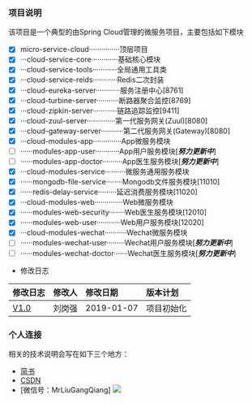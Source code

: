 ### 项目说明
该项目是一个典型的由Spring Cloud管理的微服务项目，主要包括如下模块

- [x] micro-service-cloud···············顶层项目<br>
- [x] ···cloud-service-core·············基础核心模块<br>
- [x] ···cloud-service-tools············全局通用工具类<br>
- [x] ···cloud-service-reids············Redis二次封装<br>
- [x] ···cloud-eureka-server············服务注册中心[8761]<br>
- [x] ···cloud-turbine-server···········断路器聚合监控[8769]<br>
- [x] ···cloud-zipkin-server············链路追踪监控[9411]<br>
- [x] ···cloud-zuul-server··············第一代服务网关(Zuul)[8080]<br>
- [x] ···cloud-gateway-server···········第二代服务网关(Gateway)[8080]<br>
- [x] ···cloud-modules-app··············App微服务模块<br>
- [ ] ······modules-app-user············App用户服务模块[***努力更新中***]<br>
- [ ] ······modules-app-doctor··········App医生服务模块[***努力更新中***]<br>
- [x] ···cloud-modules-service··········微服务通用服务模块<br>
- [x] ······mongodb-file-service········Mongodb文件服务模块[11010]<br>
- [x] ······redis-delay-service·········延迟消费服务模块[11020]<br>
- [x] ···cloud-modules-web··············Web微服务模块<br>
- [x] ······modules-web-security········Web医生服务模块[12010]<br>
- [x] ······modules-web-user············Web用户服务模块[12020]<br>
- [x] ···cloud-modules-wechat···········Wechat微服务模块<br>
- [ ] ······modules-wechat-user·········Wechat用户服务模块[***努力更新中***]<br>
- [ ] ······modules-wechat-doctor·······Wechat医生服务模块[***努力更新中***]<br>

* 修改日志

|修改日志|修改人|修改日期|版本计划|
|:----|:----|:----|:---|
|[V1.0](https://github.com/MrLiuGangQiang/micro-service-cloud/blob/master/README.md)|刘岗强|2019-01-07 |项目初始化|

### 个人连接
相关的技术说明会写在如下三个地方：
* [简书](https://www.jianshu.com/u/3642563a4185)
* [CSDN](https://blog.csdn.net/u010175879)
* [微信号：MrLiuGangQiang]
![](http://ovheeg7ro.bkt.clouddn.com/aLiangcode.jpg)
